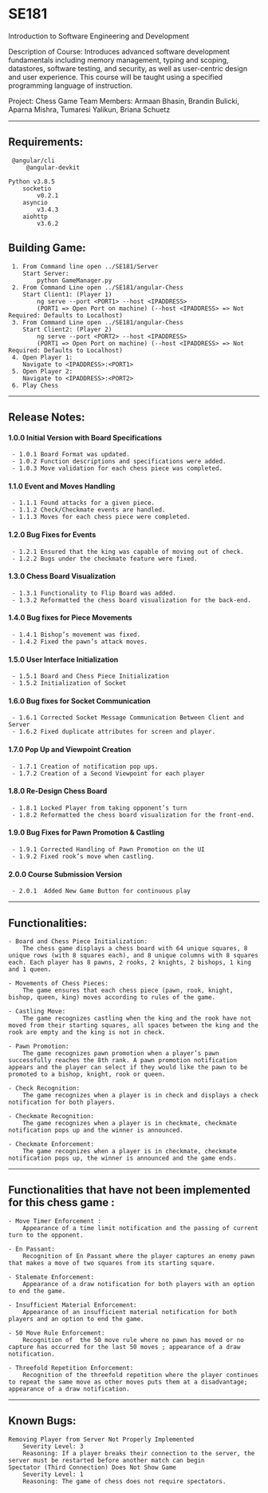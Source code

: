 # SE181
Introduction to Software Engineering and Development

Description of Course:
Introduces advanced software development fundamentals including memory management, typing and scoping,
 datastores, software testing, and security, as well as user-centric design and user experience.
  This course will be taught using a specified programming language of instruction.

Project: Chess Game
Team Members: Armaan Bhasin, Brandin Bulicki, Aparna Mishra, Tumaresi Yalikun, Briana Schuetz

------------------------------------------------------------------------------------------------------------
## Requirements:
     @angular/cli
         @angular-devkit
    
    Python v3.8.5
        socketio
            v0.2.1
        asyncio
            v3.4.3
        aiohttp
            v3.6.2
    
## Building Game:
     1. From Command line open ../SE181/Server
        Start Server:
            python GameManager.py
     2. From Command Line open ../SE181/angular-Chess
        Start Client1: (Player 1)
            ng serve --port <PORT1> --host <IPADDRESS>
            (PORT1 => Open Port on machine) (--host <IPADDRESS> => Not Required: Defaults to Localhost)
     3. From Command Line open ../SE181/angular-Chess
        Start Client2: (Player 2)
            ng serve --port <PORT2> --host <IPADDRESS>
            (PORT1 => Open Port on machine) (--host <IPADDRESS> => Not Required: Defaults to Localhost)
     4. Open Player 1:
        Navigate to <IPADDRESS>:<PORT1>
     5. Open Player 2:
        Navigate to <IPADDRESS>:<PORT2>
     6. Play Chess

------------------------------------------------------------------------------------------------------------
## Release Notes:

#### 1.0.0 Initial Version with Board Specifications
     - 1.0.1 Board Format was updated.
     - 1.0.2 Function descriptions and specifications were added.
     - 1.0.3 Move validation for each chess piece was completed.
#### 1.1.0 Event and Moves Handling
     - 1.1.1 Found attacks for a given piece.
     - 1.1.2 Check/Checkmate events are handled. 
     - 1.1.3 Moves for each chess piece were completed.
#### 1.2.0 Bug Fixes for Events
     - 1.2.1 Ensured that the king was capable of moving out of check.
     - 1.2.2 Bugs under the checkmate feature were fixed.
#### 1.3.0 Chess Board Visualization
     - 1.3.1 Functionality to Flip Board was added.
     - 1.3.2 Reformatted the chess board visualization for the back-end. 
#### 1.4.0 Bug fixes for Piece Movements
     - 1.4.1 Bishop’s movement was fixed.
     - 1.4.2 Fixed the pawn’s attack moves.
#### 1.5.0 User Interface Initialization
     - 1.5.1 Board and Chess Piece Initialization
     - 1.5.2 Initialization of Socket
#### 1.6.0 Bug fixes for Socket Communication
     - 1.6.1 Corrected Socket Message Communication Between Client and Server
     - 1.6.2 Fixed duplicate attributes for screen and player.
#### 1.7.0 Pop Up and Viewpoint Creation
     - 1.7.1 Creation of notification pop ups.
     - 1.7.2 Creation of a Second Viewpoint for each player
#### 1.8.0 Re-Design Chess Board
     - 1.8.1 Locked Player from taking opponent’s turn
     - 1.8.2 Reformatted the chess board visualization for the front-end. 	
#### 1.9.0 Bug Fixes for Pawn Promotion & Castling
     - 1.9.1 Corrected Handling of Pawn Promotion on the UI
     - 1.9.2 Fixed rook’s move when castling.
#### 2.0.0 Course Submission Version
     - 2.0.1  Added New Game Button for continuous play

------------------------------------------------------------------------------------------------------------

## Functionalities:

    - Board and Chess Piece Initialization:
        The chess game displays a chess board with 64 unique squares, 8 unique rows (with 8 squares each), and 8 unique columns with 8 squares each. Each player has 8 pawns, 2 rooks, 2 knights, 2 bishops, 1 king and 1 queen.

    - Movements of Chess Pieces:
        The game ensures that each chess piece (pawn, rook, knight, bishop, queen, king) moves according to rules of the game.

    - Castling Move:
        The game recognizes castling when the king and the rook have not moved from their starting squares, all spaces between the king and the rook are empty and the king is not in check.

    - Pawn Promotion:
        The game recognizes pawn promotion when a player’s pawn successfully reaches the 8th rank. A pawn promotion notification appears and the player can select if they would like the pawn to be promoted to a bishop, knight, rook or queen.

    - Check Recognition:
        The game recognizes when a player is in check and displays a check notification for both players.

    - Checkmate Recognition:
        The game recognizes when a player is in checkmate, checkmate notification pops up and the winner is announced.

    - Checkmate Enforcement:
        The game recognizes when a player is in checkmate, checkmate notification pops up, the winner is announced and the game ends.

------------------------------------------------------------------------------------------------------------
## Functionalities that have not been implemented for this chess game :

    - Move Timer Enforcement :
        Appearance of a time limit notification and the passing of current turn to the opponent.

    - En Passant:
        Recognition of En Passant where the player captures an enemy pawn that makes a move of two squares from its starting square.

    - Stalemate Enforcement:
        Appearance of a draw notification for both players with an option to end the game.

    - Insufficient Material Enforcement:
        Appearance of an insufficient material notification for both players and an option to end the game.

    - 50 Move Rule Enforcement:
        Recognition of  the 50 move rule where no pawn has moved or no capture has occurred for the last 50 moves ; appearance of a draw notification. 

    - Threefold Repetition Enforcement:
        Recognition of the threefold repetition where the player continues to repeat the same move as other moves puts them at a disadvantage; appearance of a draw notification. 

------------------------------------------------------------------------------------------------------------
## Known Bugs:	
    Removing Player from Server Not Properly Implemented
        Severity Level: 3
        Reasoning: If a player breaks their connection to the server, the server must be restarted before another match can begin
    Spectator (Third Connection) Does Not Show Game
        Severity Level: 1
        Reasoning: The game of chess does not require spectators.
